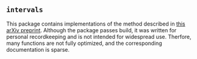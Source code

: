 `intervals`
---

This package contains implementations of the method described in [this arXiv preprint](http://arxiv.org/abs/1411.5260).
Although the package passes build, it was written for personal recordkeeping and is not intended for widespread use.
Therfore, many functions are not fully optimized, and the corresponding documentation is sparse.
